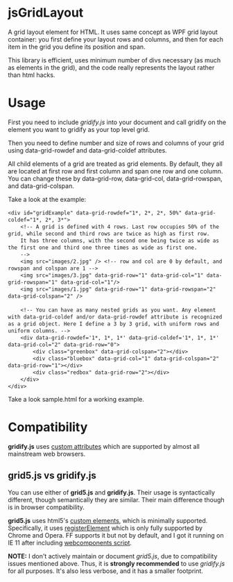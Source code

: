 # jsGridLayout
A grid layout element for HTML. It uses same concept as WPF grid layout container: you first define your layout rows and columns, and then for each item in the grid you define its position and span.

This library is efficient, uses minimum number of divs necessary (as much as elements in the grid), and the code really represents the layout rather than html hacks. 

# Usage

First you need to include *gridify.js* into your document and call gridify on the element you want to gridify as your top level grid. 

Then you need to define number and size of rows and columns of your grid using data-grid-rowdef and data-grid-coldef attributes. 

All child elements of a grid are treated as grid elements. By default, they all are located at first row and first column and span one row and one column. You can change these by data-grid-row, data-grid-col, data-grid-rowspan, and data-grid-colspan. 

Take a look at the example:

    <div id="gridExample" data-grid-rowdef="1*, 2*, 2*, 50%" data-grid-coldef="1*, 2*, 3*">        
        <!-- A grid is defined with 4 rows. Last row occupies 50% of the grid, while second and third rows are twice as high as first row.
        It has three columns, with the second one being twice as wide as the first one and third one three times as wide as first one.
        -->
        <img src="images/2.jpg" /> <!-- row and col are 0 by default, and rowspan and colspan are 1 -->
        <img src="images/3.jpg" data-grid-row="1" data-grid-col="1" data-grid-rowspan="1" data-grid-col="1"/>
        <img src="images/1.jpg" data-grid-row="1" data-grid-rowspan="2" data-grid-colspan="2" />
        
        <!-- You can have as many nested grids as you want. Any element with data-grid-coldef and/or data-grid-rowdef attribute is recognized as a grid object. Here I define a 3 by 3 grid, with uniform rows and uniform columns. -->
        <div data-grid-rowdef='1*, 1*, 1*' data-grid-coldef='1*, 1*, 1*' data-grid-col="2" data-grid-row="0">
            <div class="greenbox" data-grid-colspan="2"></div> 
            <div class="bluebox" data-grid-col="1" data-grid-colspan="2" data-grid-row="1"></div> 
            <div class="redbox" data-grid-row="2"></div> 
        </div>
    </div>

Take a look sample.html for a working example.

# Compatibility

**gridify.js** uses [custom attributes](http://www.w3schools.com/tags/att_global_data.asp) which are supported by almost all mainstream web browsers. 

## **grid5.js** vs **gridify.js**
You can use either of **grid5.js** and **gridify.js**. Their usage is syntactically different, though semantically they are similar. Their main difference though is in browser compatibility.

**grid5.js** uses html5's [custom elements](http://w3c.github.io/webcomponents/spec/custom/), which is minimally supported. Specifically, it uses [registerElement](https://developer.mozilla.org/en-US/docs/Web/API/Document/registerElement) which is only fully supported by Chrome and Opera. FF supports it but not by default, and I got it running on IE 11 after including [webcomponents script](https://cdnjs.cloudflare.com/ajax/libs/webcomponentsjs/0.7.7/webcomponents.min.js).

**NOTE:** I don't actively maintain or document *grid5.js*, due to compatibility issues mentioned above. Thus, it is **strongly recommended** to use *gridify.js* for all purposes. It's also less verbose, and it has a smaller footprint.
